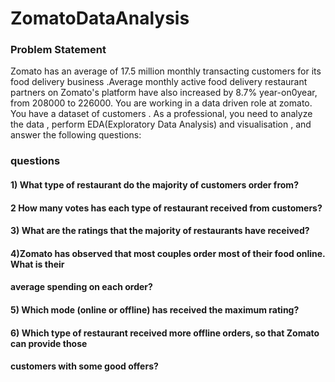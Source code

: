 # ZomatoDataAnalysis
### Problem Statement
 Zomato has an average of 17.5 million monthly transacting customers for its
food delivery business .Average monthly active food delivery restaurant partners
on Zomato's platform have also increased by 8.7% year-on0year, from 208000  to 226000. 
You are working in a data driven role at zomato. You have a dataset of customers .
As a professional, you need to analyze the data , perform EDA(Exploratory Data Analysis)
and visualisation , and  answer the following questions:
### questions
#### 1) What type of restaurant do the majority of customers order from?
#### 2 How many votes has each type of restaurant received from customers?
#### 3) What are the ratings that the majority of restaurants have received?
#### 4)Zomato has observed that most couples order most of their food online. What is their
#### average spending on each order?
#### 5) Which mode (online or offline) has received the maximum rating?
#### 6) Which type of restaurant received more offline orders, so that Zomato can provide those
#### customers with some good offers?


